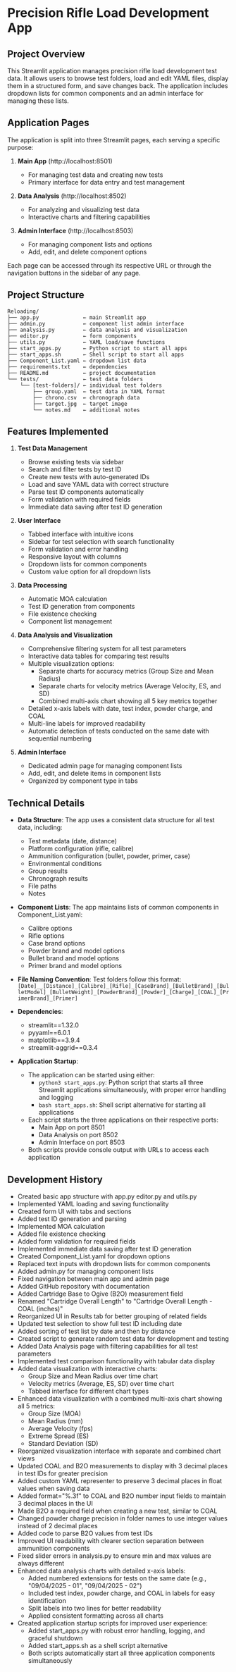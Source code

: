 # Precision Rifle Load Development App

## Project Overview
This Streamlit application manages precision rifle load development test data. It allows users to browse test folders, load and edit YAML files, display them in a structured form, and save changes back. The application includes dropdown lists for common components and an admin interface for managing these lists.

## Application Pages
The application is split into three Streamlit pages, each serving a specific purpose:

1. **Main App** (http://localhost:8501)
   - For managing test data and creating new tests
   - Primary interface for data entry and test management

2. **Data Analysis** (http://localhost:8502)
   - For analyzing and visualizing test data
   - Interactive charts and filtering capabilities

3. **Admin Interface** (http://localhost:8503)
   - For managing component lists and options
   - Add, edit, and delete component options

Each page can be accessed through its respective URL or through the navigation buttons in the sidebar of any page.

## Project Structure
```
Reloading/
├── app.py              ← main Streamlit app
├── admin.py            ← component list admin interface
├── analysis.py         ← data analysis and visualization
├── editor.py           ← form components
├── utils.py            ← YAML load/save functions
├── start_apps.py       ← Python script to start all apps
├── start_apps.sh       ← Shell script to start all apps
├── Component_List.yaml ← dropdown list data
├── requirements.txt    ← dependencies
├── README.md           ← project documentation
└── tests/              ← test data folders
    └── [test-folders]/ ← individual test folders
        ├── group.yaml  ← test data in YAML format
        ├── chrono.csv  ← chronograph data
        ├── target.jpg  ← target image
        └── notes.md    ← additional notes
```

## Features Implemented
1. **Test Data Management**
   - Browse existing tests via sidebar
   - Search and filter tests by test ID
   - Create new tests with auto-generated IDs
   - Load and save YAML data with correct structure
   - Parse test ID components automatically
   - Form validation with required fields
   - Immediate data saving after test ID generation

2. **User Interface**
   - Tabbed interface with intuitive icons
   - Sidebar for test selection with search functionality
   - Form validation and error handling
   - Responsive layout with columns
   - Dropdown lists for common components
   - Custom value option for all dropdown lists

3. **Data Processing**
   - Automatic MOA calculation
   - Test ID generation from components
   - File existence checking
   - Component list management

4. **Data Analysis and Visualization**
   - Comprehensive filtering system for all test parameters
   - Interactive data tables for comparing test results
   - Multiple visualization options:
     - Separate charts for accuracy metrics (Group Size and Mean Radius)
     - Separate charts for velocity metrics (Average Velocity, ES, and SD)
     - Combined multi-axis chart showing all 5 key metrics together
   - Detailed x-axis labels with date, test index, powder charge, and COAL
   - Multi-line labels for improved readability
   - Automatic detection of tests conducted on the same date with sequential numbering

5. **Admin Interface**
   - Dedicated admin page for managing component lists
   - Add, edit, and delete items in component lists
   - Organized by component type in tabs

## Technical Details
- **Data Structure**: The app uses a consistent data structure for all test data, including:
  - Test metadata (date, distance)
  - Platform configuration (rifle, calibre)
  - Ammunition configuration (bullet, powder, primer, case)
  - Environmental conditions
  - Group results
  - Chronograph results
  - File paths
  - Notes

- **Component Lists**: The app maintains lists of common components in Component_List.yaml:
  - Calibre options
  - Rifle options
  - Case brand options
  - Powder brand and model options
  - Bullet brand and model options
  - Primer brand and model options

- **File Naming Convention**: Test folders follow this format:
  `[Date]__[Distance]_[Calibre]_[Rifle]_[CaseBrand]_[BulletBrand]_[BulletModel]_[BulletWeight]_[PowderBrand]_[Powder]_[Charge]_[COAL]_[PrimerBrand]_[Primer]`

- **Dependencies**:
  - streamlit==1.32.0
  - pyyaml==6.0.1
  - matplotlib==3.9.4
  - streamlit-aggrid==0.3.4

- **Application Startup**:
  - The application can be started using either:
    - `python3 start_apps.py`: Python script that starts all three Streamlit applications simultaneously, with proper error handling and logging
    - `bash start_apps.sh`: Shell script alternative for starting all applications
  - Each script starts the three applications on their respective ports:
    - Main App on port 8501
    - Data Analysis on port 8502
    - Admin Interface on port 8503
  - Both scripts provide console output with URLs to access each application


## Development History
- Created basic app structure with app.py editor.py and utils.py
- Implemented YAML loading and saving functionality
- Created form UI with tabs and sections
- Added test ID generation and parsing
- Implemented MOA calculation
- Added file existence checking
- Added form validation for required fields
- Implemented immediate data saving after test ID generation
- Created Component_List.yaml for dropdown options
- Replaced text inputs with dropdown lists for common components
- Added admin.py for managing component lists
- Fixed navigation between main app and admin page
- Added GitHub repository with documentation
- Added Cartridge Base to Ogive (B2O) measurement field
- Renamed "Cartridge Overall Length" to "Cartridge Overall Length - COAL (inches)"
- Reorganized UI in Results tab for better grouping of related fields
- Updated test selection to show full test ID including date
- Added sorting of test list by date and then by distance
- Created script to generate random test data for development and testing
- Added Data Analysis page with filtering capabilities for all test parameters
- Implemented test comparison functionality with tabular data display
- Added data visualization with interactive charts:
  - Group Size and Mean Radius over time chart
  - Velocity metrics (Average, ES, SD) over time chart
  - Tabbed interface for different chart types
- Enhanced data visualization with a combined multi-axis chart showing all 5 metrics:
  - Group Size (MOA)
  - Mean Radius (mm)
  - Average Velocity (fps)
  - Extreme Spread (ES)
  - Standard Deviation (SD)
- Reorganized visualization interface with separate and combined chart views
- Updated COAL and B2O measurements to display with 3 decimal places in test IDs for greater precision
- Added custom YAML representer to preserve 3 decimal places in float values when saving data
- Added format="%.3f" to COAL and B2O number input fields to maintain 3 decimal places in the UI
- Made B2O a required field when creating a new test, similar to COAL
- Changed powder charge precision in folder names to use integer values instead of 2 decimal places
- Added code to parse B2O values from test IDs
- Improved UI readability with clearer section separation between ammunition components
- Fixed slider errors in analysis.py to ensure min and max values are always different
- Enhanced data analysis charts with detailed x-axis labels:
  - Added numbered extensions for tests on the same date (e.g., "09/04/2025 - 01", "09/04/2025 - 02")
  - Included test index, powder charge, and COAL in labels for easy identification
  - Split labels into two lines for better readability
  - Applied consistent formatting across all charts
- Created application startup scripts for improved user experience:
  - Added start_apps.py with robust error handling, logging, and graceful shutdown
  - Added start_apps.sh as a shell script alternative
  - Both scripts automatically start all three application components simultaneously
